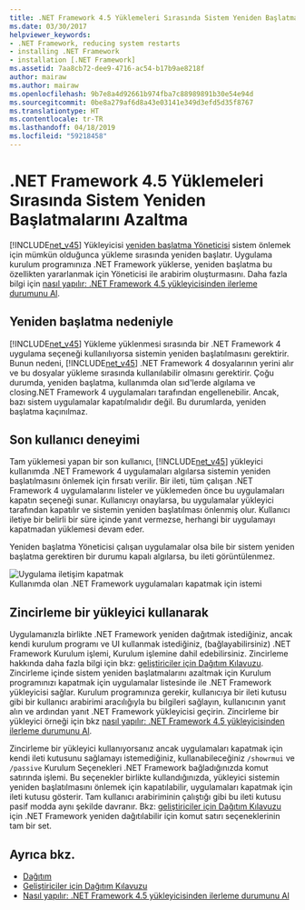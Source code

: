 ```yaml
---
title: .NET Framework 4.5 Yüklemeleri Sırasında Sistem Yeniden Başlatmalarını Azaltma
ms.date: 03/30/2017
helpviewer_keywords:
- .NET Framework, reducing system restarts
- installing .NET Framework
- installation [.NET Framework]
ms.assetid: 7aa8cb72-dee9-4716-ac54-b17b9ae8218f
author: mairaw
ms.author: mairaw
ms.openlocfilehash: 9b7e8a4d92661b974fba7c88989891b30e54e94d
ms.sourcegitcommit: 0be8a279af6d8a43e03141e349d3efd5d35f8767
ms.translationtype: HT
ms.contentlocale: tr-TR
ms.lasthandoff: 04/18/2019
ms.locfileid: "59218458"
---
```

# <a name="reducing-system-restarts-during-net-framework-45-installations"></a>.NET Framework 4.5 Yüklemeleri Sırasında Sistem Yeniden Başlatmalarını Azaltma
[!INCLUDE[net_v45](../../../includes/net-v45-md.md)] Yükleyicisi [yeniden başlatma Yöneticisi](https://go.microsoft.com/fwlink/?LinkId=231425) sistem önlemek için mümkün olduğunca yükleme sırasında yeniden başlatır. Uygulama kurulum programınıza .NET Framework yüklerse, yeniden başlatma bu özellikten yararlanmak için Yöneticisi ile arabirim oluşturmasını. Daha fazla bilgi için [nasıl yapılır: .NET Framework 4.5 yükleyicisinden ilerleme durumunu Al](../../../docs/framework/deployment/how-to-get-progress-from-the-dotnet-installer.md).  
  
## <a name="reasons-for-a-restart"></a>Yeniden başlatma nedeniyle  
 [!INCLUDE[net_v45](../../../includes/net-v45-md.md)] Yükleme yüklenmesi sırasında bir .NET Framework 4 uygulama seçeneği kullanılıyorsa sistemin yeniden başlatılmasını gerektirir. Bunun nedeni, [!INCLUDE[net_v45](../../../includes/net-v45-md.md)] .NET Framework 4 dosyalarının yerini alır ve bu dosyalar yükleme sırasında kullanılabilir olmasını gerektirir. Çoğu durumda, yeniden başlatma, kullanımda olan sıd'lerde algılama ve closing.NET Framework 4 uygulamaları tarafından engellenebilir. Ancak, bazı sistem uygulamalar kapatılmalıdır değil. Bu durumlarda, yeniden başlatma kaçınılmaz.  
  
## <a name="end-user-experience"></a>Son kullanıcı deneyimi  
 Tam yüklemesi yapan bir son kullanıcı, [!INCLUDE[net_v45](../../../includes/net-v45-md.md)] yükleyici kullanımda .NET Framework 4 uygulamaları algılarsa sistemin yeniden başlatılmasını önlemek için fırsatı verilir. Bir ileti, tüm çalışan .NET Framework 4 uygulamalarını listeler ve yüklemeden önce bu uygulamaları kapatın seçeneği sunar. Kullanıcıyı onaylarsa, bu uygulamalar yükleyici tarafından kapatılır ve sistemin yeniden başlatılması önlenmiş olur. Kullanıcı iletiye bir belirli bir süre içinde yanıt vermezse, herhangi bir uygulamayı kapatmadan yüklemesi devam eder.  
  
 Yeniden başlatma Yöneticisi çalışan uygulamalar olsa bile bir sistem yeniden başlatma gerektiren bir durumu kapalı algılarsa, bu ileti görüntülenmez.  
  
 ![Uygulama iletişim kapatmak](../../../docs/framework/deployment/media/closeapplicationdialog.png "CloseApplicationDialog")  
Kullanımda olan .NET Framework uygulamaları kapatmak için istemi  
  
## <a name="using-a-chained-installer"></a>Zincirleme bir yükleyici kullanarak  
 Uygulamanızla birlikte .NET Framework yeniden dağıtmak istediğiniz, ancak kendi kurulum programı ve UI kullanmak istediğiniz, (bağlayabilirsiniz) .NET Framework Kurulum işlemi, Kurulum işlemine dahil edebilirsiniz. Zincirleme hakkında daha fazla bilgi için bkz: [geliştiriciler için Dağıtım Kılavuzu](../../../docs/framework/deployment/deployment-guide-for-developers.md). Zincirleme içinde sistem yeniden başlatmalarını azaltmak için Kurulum programınızı kapatmak için uygulamalar listesinde ile .NET Framework yükleyicisi sağlar. Kurulum programınıza gerekir, kullanıcıya bir ileti kutusu gibi bir kullanıcı arabirimi aracılığıyla bu bilgileri sağlayın, kullanıcının yanıt alın ve ardından yanıt .NET Framework yükleyicisi geçirin. Zincirleme bir yükleyici örneği için bkz [nasıl yapılır: .NET Framework 4.5 yükleyicisinden ilerleme durumunu Al](../../../docs/framework/deployment/how-to-get-progress-from-the-dotnet-installer.md).  
  
 Zincirleme bir yükleyici kullanıyorsanız ancak uygulamaları kapatmak için kendi ileti kutusunu sağlamayı istemediğiniz, kullanabileceğiniz `/showrmui` ve `/passive` Kurulum Seçenekleri .NET Framework bağladığınızda komut satırında işlemi. Bu seçenekler birlikte kullandığınızda, yükleyici sistemin yeniden başlatılmasını önlemek için kapatılabilir, uygulamaları kapatmak için ileti kutusu gösterir. Tam kullanıcı arabiriminin çalıştığı gibi bu ileti kutusu pasif modda aynı şekilde davranır. Bkz: [geliştiriciler için Dağıtım Kılavuzu](../../../docs/framework/deployment/deployment-guide-for-developers.md) için .NET Framework yeniden dağıtılabilir için komut satırı seçeneklerinin tam bir set.  
  
## <a name="see-also"></a>Ayrıca bkz.

- [Dağıtım](../../../docs/framework/deployment/index.md)
- [Geliştiriciler için Dağıtım Kılavuzu](../../../docs/framework/deployment/deployment-guide-for-developers.md)
- [Nasıl yapılır: .NET Framework 4.5 yükleyicisinden ilerleme durumunu Al](../../../docs/framework/deployment/how-to-get-progress-from-the-dotnet-installer.md)
